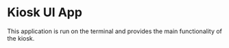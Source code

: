 # Kiosk UI App

This application is run on the terminal and provides the main functionality of the kiosk.
